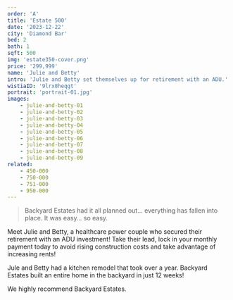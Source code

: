 ```yaml
---
order: 'A'
title: 'Estate 500'
date: '2023-12-22'
city: 'Diamond Bar'
bed: 2
bath: 1
sqft: 500
img: 'estate350-cover.png'
price: '299,999'
name: 'Julie and Betty'
intro: 'Julie and Betty set themselves up for retirement with an ADU.'
wistiaID: '9lrx8heqgt'
portrait: 'portrait-01.jpg'
images:
    - julie-and-betty-01
    - julie-and-betty-02
    - julie-and-betty-03
    - julie-and-betty-04
    - julie-and-betty-05
    - julie-and-betty-06
    - julie-and-betty-07
    - julie-and-betty-08
    - julie-and-betty-09
related:
    - 450-000
    - 750-000
    - 751-000
    - 950-000
---
```


> Backyard Estates had it all planned out… everything has fallen into place. It was easy… so easy.

Meet Julie and Betty, a healthcare power couple who secured their retirement with an ADU investment! Take their lead, lock in your monthly payment today to avoid rising construction costs and take advantage of increasing rents!

Jule and Betty had a kitchen remodel that took over a year. Backyard Estates built an entire home in the backyard in just 12 weeks!

We highly recommend Backyard Estates.
